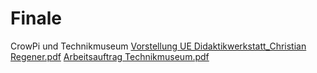 # Finale
CrowPi und Technikmuseum
[Vorstellung UE Didaktikwerkstatt_Christian Regener.pdf](https://github.com/Chris-clou/Finale/files/6772549/Vorstellung.UE.Didaktikwerkstatt_Christian.Regener.pdf)
[Arbeitsauftrag Technikmuseum.pdf](https://github.com/Chris-clou/Finale/files/6772553/Arbeitsauftrag.Technikmuseum.pdf)
